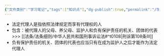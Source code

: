 ```yaml
---
{"文件类别":"学习笔记","tags":["知识点"],"dg-publish":true,"permalink":"/学习笔记/知识点cheese/刑法法定代理人/","dgPassFrontmatter":true,"created":"2024-09-14T15:49:47.512+08:00","updated":"2024-09-14T18:45:02.682+08:00"}
---
```


- 法定代理人是指依照法律规定而享有代理权的人
- 包含：被代理人的父母、养父母、监护人和负有保护责任的机关、团体的代表>>> [[法条/法条细则/中华人民共和国刑事诉讼法#^t0108\|刑诉第108条Ⅲ]]
- 负有保护责任的机关、团体的代表也应当只有在成为监护人之后才能作为法定代理人